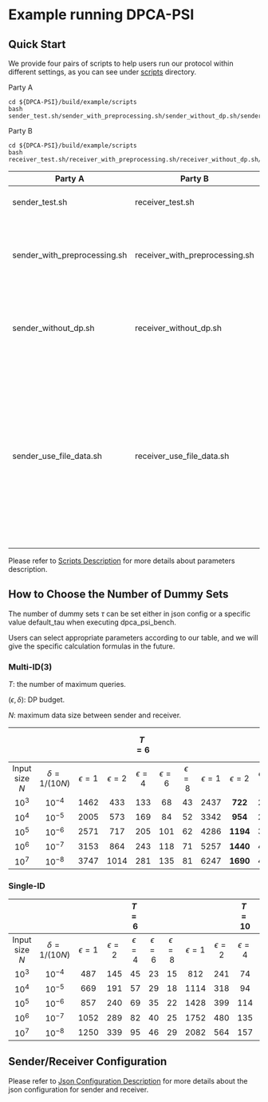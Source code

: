 # Example running DPCA-PSI

## Quick Start

We provide four pairs of scripts to help users run our protocol within different settings, as you can see under [scripts](./scripts/) directory.

Party A
```shell
cd ${DPCA-PSI}/build/example/scripts
bash sender_test.sh/sender_with_preprocessing.sh/sender_without_dp.sh/sender_use_file_data.sh
```

Party B
```shell
cd ${DPCA-PSI}/build/example/scripts
bash receiver_test.sh/receiver_with_preprocessing.sh/receiver_without_dp.sh/receiver_use_file_data.sh
```

| Party A  |  Party B | Description | 
|---|---|---|
| sender_test.sh  |  receiver_test.sh | Simple test of DPCA-PSI.| 
| sender_with_preprocessing.sh  |  receiver_with_preprocessing.sh | Benchmark of DPCA-PSI with input set ranging from 1 thousand to 10 million.| 
| sender_without_dp.sh  |  receiver_without_dp.sh | Benchmark of DPCA-PSI without applying differentially privacy sampling. | 
| sender_use_file_data.sh |  receiver_use_file_data.sh | Simple test of DPCA-PSI using file data. Before running this script, please change the "input_file" and "output_file" of the json configuration of [Party A](./json/sender_with_precomputed_tau.json) and [Party B](./json/receiver_with_precomputed_tau.json) to the correct path of the files.| 

Please refer to [Scripts Description](./scripts/README.md) for more details about parameters description.

## How to Choose the Number of Dummy Sets

The number of dummy sets ${\tau}$  can be set either in json config or a specific value default_tau when executing dpca_psi_bench. 

Users can select appropriate parameters according to our table, and we will give the specific calculation formulas in the future.

### Multi-ID(3)

$T$: the number of maximum queries.

$(\epsilon, \delta)$: DP budget.

$N$: maximum data size between sender and receiver.

|  |  | |  | $T=6$ | | |  |  | $T=10$ |  |   |   |   |  $T=20$ |  |  |
|:---------------------:|:---------------------------:|:-------------------:|:-------------------:|:-------------------:|:-------------------:|:-------------------:|:-------------------:|:-------------------:|:-------------------:|:-------------------:|:-------------------:|:-------------------:|:-------------------:|:-------------------:|:-------------------:|:-------------------:|
| Input size $N$| $\delta = 1 / (10N)$ | $\epsilon=1$ | $\epsilon=2$ | $\epsilon=4$ | $\epsilon=6$ | $\epsilon=8$ | $\epsilon=1$ | $\epsilon=2$ | $\epsilon=4$ | $\epsilon=6$ | $\epsilon=8$ | $\epsilon=1$ | $\epsilon=2$ | $\epsilon=4$ | $\epsilon=6$ | $\epsilon=8$ |
| $10^3$ | $10^{-4}$ | 1462 |  433 | 133 |  68 | 43 | 2437 |  **722** | 221 | 113 |  71 |  4882 | 1445 | 441 | 225 | 142 |
| $10^4$ | $10^{-5}$ | 2005 |  573 | 169 |  84 | 52 | 3342 |  **954** | 281 | 140 |  87 |  6697 | 1910 | 561 | 280 | 173 |
| $10^5$ | $10^{-6}$ | 2571 |  717 | 205 | 101 | 62 | 4286 | **1194** | 342 | 168 | 103 |  8588 | 2390 | 684 | 336 | 205 |
| $10^6$ | $10^{-7}$ | 3153 |  864 | 243 | 118 | 71 | 5257 | **1440** | 405 | 196 | 119 | 10534 | 2882 | 809 | 392 | 237 |
| $10^7$ | $10^{-8}$ | 3747 | 1014 | 281 | 135 | 81 | 6247 | **1690** | 468 | 224 | 135 | 12518 | 3382 | 935 | 449 | 269 |

### Single-ID

|  |  | |  | $T=6$ | | |  |  | $T=10$ |  |   |   |   |  $T=20$ |  |  |
|:---------------------:|:---------------------------:|:-------------------:|:-------------------:|:-------------------:|:-------------------:|:-------------------:|:-------------------:|:-------------------:|:-------------------:|:-------------------:|:-------------------:|:-------------------:|:-------------------:|:-------------------:|:-------------------:|:-------------------:|
| Input size $N$| $\delta = 1 / (10N)$ | $\epsilon=1$ | $\epsilon=2$ | $\epsilon=4$ | $\epsilon=6$ | $\epsilon=8$ | $\epsilon=1$ | $\epsilon=2$ | $\epsilon=4$ | $\epsilon=6$ | $\epsilon=8$ | $\epsilon=1$ | $\epsilon=2$ | $\epsilon=4$ | $\epsilon=6$ | $\epsilon=8$ |
| $10^3$ | $10^{-4}$ |  487 | 145 | 45 | 23 | 15 |  812 | 241 |  74 | 38 | 24 | 1624 |  481 | 147 |  75 | 47 |
| $10^4$ | $10^{-5}$ |  669 | 191 | 57 | 29 | 18 | 1114 | 318 |  94 | 47 | 29 | 2227 |  636 | 187 |  94 | 58 |
| $10^5$ | $10^{-6}$ |  857 | 240 | 69 | 35 | 22 | 1428 | 399 | 114 | 56 | 35 | 2857 |  796 | 228 | 112 | 69 |
| $10^6$ | $10^{-7}$ | 1052 | 289 | 82 | 40 | 25 | 1752 | 480 | 135 | 66 | 40 | 3503 |  960 | 270 | 131 | 79 |
| $10^7$ | $10^{-8}$ | 1250 | 339 | 95 | 46 | 29 | 2082 | 564 | 157 | 76 | 46 | 4163 | 1127 | 312 | 150 | 90 |

## Sender/Receiver Configuration

Please refer to [Json Configuration Description](./json/README.md) for more details about the json configuration for sender and receiver. 
